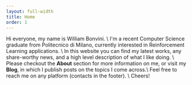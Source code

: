 ```yaml
---
layout: full-width
title: Home
order: 1
---
```

Hi everyone, my name is William Bonvini. \\
I'm a recent Computer Science graduate from Politecnico di Milano, currently interested in Reinforcement Learning applications. \\
In this website you can find my latest works, any share-worthy news, and a high level description of what I like doing. \\
Please checkout the **About** section for more information on me, or visit my **Blog**, in which I publish posts on the topics I come across.\\
Feel free to reach me on any platform (contacts in the footer). \\
Cheers! 






